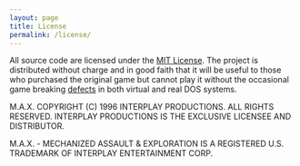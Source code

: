 ```yaml
---
layout: page
title: License
permalink: /license/
---
```


All source code are licensed under the [MIT License](https://github.com/klei1984/max/blob/master/LICENSE). The project is distributed without charge and in good faith that it will be useful to those who purchased the original game but cannot play it without the occasional game breaking [defects](defects.md) in both virtual and real DOS systems.

M.A.X. COPYRIGHT (C) 1996 INTERPLAY PRODUCTIONS.  ALL RIGHTS RESERVED.
INTERPLAY PRODUCTIONS IS THE EXCLUSIVE LICENSEE AND DISTRIBUTOR.

M.A.X. - MECHANIZED ASSAULT & EXPLORATION IS A REGISTERED U.S. TRADEMARK OF INTERPLAY ENTERTAINMENT CORP.
